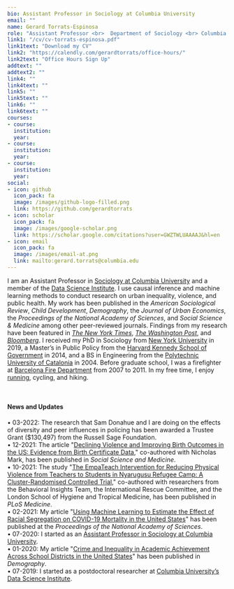 ```yaml
---
bio: Assistant Professor in Sociology at Columbia University
email: ""
name: Gerard Torrats-Espinosa
role: "Assistant Professor <br>  Department of Sociology <br> Columbia University" 
link1: "/cv/cv-torrats-espinosa.pdf"
link1text: "Download my CV"
link2: "https://calendly.com/gerardtorrats/office-hours/"
link2text: "Office Hours Sign Up"
addtext: ""
addtext2: ""
link4: ""
link4text: ""
link5: ""
link5text: ""
link6: ""
link6text: ""
courses:
- course: 
  institution: 
  year:
- course: 
  institution: 
  year:
- course: 
  institution: 
  year:
social:
- icon: github
  icon_pack: fa
  image: /images/github-logo-filled.png 
  link: https://github.com/gerardtorrats
- icon: scholar
  icon_pack: fa
  image: /images/google-scholar.png 
  link: https://scholar.google.com/citations?user=GWZTWLUAAAAJ&hl=en
- icon: email
  icon_pack: fa
  image: /images/email-at.png 
  link: mailto:gerard.torrats@columbia.edu  
---
```



I am an Assistant Professor in [Sociology at Columbia University](https://sociology.columbia.edu/) and a member of the [Data Science Institute](https://www.datascience.columbia.edu). I use causal inference and machine learning methods to conduct research on urban inequality, violence, and public health.  My work has been published in the *American Sociological Review*, *Child Development*, *Demography*, the *Journal of Urban Economics*, the *Proceedings of the National Academy of Sciences*, and *Social Science & Medicine* among other peer-reviewed journals. Findings from my research have been featured in *[The New York Times](https://www.nytimes.com/2017/11/09/upshot/the-unsung-role-that-ordinary-citizens-played-in-the-great-crime-decline.html)*, *[The Washington Post](https://www.washingtonpost.com/news/wonk/wp/2016/04/20/how-violence-shapes-children-for-life/)*, and *[Bloomberg](https://www.bloomberg.com/opinion/articles/2018-02-12/pssst-crime-may-be-near-an-all-time-low)*.  I received my PhD in Sociology from [New York University](https://as.nyu.edu/sociology.html) in 2019, a Master’s in Public Policy from the [Harvard Kennedy School of Government](https://www.hks.harvard.edu/) in 2014, and a BS in Engineering from the [Polytechnic University of Catalonia](https://epseb.upc.edu/en) in 2004. Before graduate school, I was a firefighter at [Barcelona  Fire Department](https://ajuntament.barcelona.cat/bombers/en) from 2007 to 2011. In my free time, I enjoy [running](https://www.athlinks.com/athletes/456521144/statistics), cycling, and hiking.

&nbsp;
#### News and Updates
&bull; 03-2022: The research that Sam Donahue and I are doing on the effects of diversity and peer influences in policing has been awarded a Trustee Grant (\$130,497) from the Russell Sage Foundation.     
&bull; 12-2021: The article  "[Declining Violence and Improving Birth Outcomes in the US: Evidence from Birth Certificate Data](https://doi.org/10.1016/j.socscimed.2021.114595)," co-authored with Nicholas Mark, has been published in *Social Science and Medicine*.     
&bull; 10-2021: The study  "[The EmpaTeach Intervention for Reducing Physical Violence from Teachers to Students in Nyarugusu Refugee Camp: A Cluster-Randomised Controlled Trial](https://journals.plos.org/plosmedicine/article?id=10.1371/journal.pmed.1003808)," co-authored with researchers from the Behavioral Insights Team, the International Rescue Committee, and the London School of Hygiene and Tropical Medicine, has been published in *PLoS Medicine*.     
&bull; 02-2021: My article "[Using Machine Learning to Estimate the Effect of Racial Segregation on COVID-19 Mortality in the United States](https://www.pnas.org/content/118/7/e2015577118)" has been published at the *Proceedings of the National Academy of Sciences*.     
&bull; 07-2020: I started as an [Assistant Professor in Sociology at Columbia University](https://sociology.columbia.edu/content/gerard-torrats-espinosa).  
&bull; 01-2020: My article "[Crime and Inequality in Academic Achievement Across School Districts in the United States](https://doi.org/10.1007/s13524-019-00850-x)" has been published in *Demography*.  
&bull; 07-2019: I started as a postdoctoral researcher at [Columbia University&rsquo;s Data Science Institute](https://www.datascience.columbia.edu/people/gerard-torrats-espinosa/). 



 
